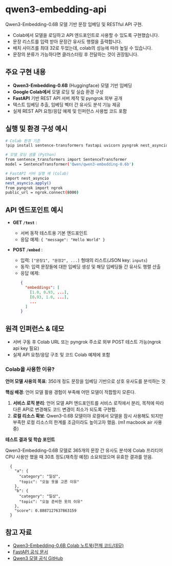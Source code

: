 # qwen3-embedding-api
Qwen3-Embedding-0.6B 모델 기반 문장 임베딩 및 RESTful API 구현.

- Colab에서 모델을 로딩하고 API 엔드포인트로 사용할 수 있도록 구현했습니다.
- 문장 리스트를 입력 받아 문장간 유사도 행렬을 출력합니다.
- 배치 사이즈를 최대 32로 두었는데, colab의 성능에 따라 높일 수 있습니다.
- 문장의 분류가 가능하다면 클러스터링 후 전달하는 것이 권장됩니다.

## 주요 구현 내용
- **Qwen3-Embedding-0.6B** (Huggingface) 모델 기반 임베딩
- **Google Colab에서** 모델 로딩 및 실습 환경 구성
- **FastAPI** 기반 REST API 서버 제작 및 pyngrok 외부 공개
- 텍스트 임베딩 추출, 임베딩 벡터 간 유사도 분석 기능 제공
- 실제 REST API 요청/응답 예제 및 인퍼런스 사용법 코드 포함

## 실행 및 환경 구성 예시
```bash
# Colab 환경 기준
!pip install sentence-transformers fastapi uvicorn pyngrok nest_asyncio

# 모델 로딩 샘플 (Python)
from sentence_transformers import SentenceTransformer
model = SentenceTransformer('Qwen/qwen3-embedding-0.6b')

# FastAPI 서버 실행 예 (Colab)
import nest_asyncio
nest_asyncio.apply()
from pyngrok import ngrok
public_url = ngrok.connect(8000)
```

## API 엔드포인트 예시

- **GET `/test`** :
  - 서버 동작 테스트용 기본 엔드포인트
  - 응답 예제: `{ "message": "Hello World" }`

- **POST `/embed`** :
  - 입력: `["문장1", "문장2", ...]` 형태의 리스트(JSON key: `inputs`)
  - 동작: 입력 문장들에 대한 임베딩 생성 및 해당 임베딩들 간 유사도 행렬 산출
  - 응답 예제:
    ```json
    {
      "embeddings": [
        [1.0, 0.93, ...],
        [0.93, 1.0, ...],
        ...
      ]
    }
    ```

## 원격 인퍼런스 & 데모
- 서버 구동 후 Colab URL 또는 pyngrok 주소로 외부 POST 테스트 가능(ngrok api key 필요)
- 실제 API 요청/응답 구조 및 코드 Colab 예제에 포함

### Colab을 사용한 이유?

**언어 모델 사용의 목표**: 350개 정도 문장을 임베딩 기반으로 상호 유사도를 분석하는 것

**핵심 배경**: 언어 모델 활용 경험이 부족해 어떤 모델이 적합할지 모른다.
1. **서비스 로직 분리**: 언어 모델 API 엔드포인트를 서비스 로직에서 분리, 목적에 따라 다른 API로 변경해도 코드 변경이 최소가 되도록 구현함.
2. **로컬 리소스 확보**: Qwen3-0.6B 모델이야 로컬에서 모델을 잠시 사용해도 되지만 부족한 로컬 리소스의 한계를 조금이라도 높이고자 했음. (m1 macbook air 사용 중)

**테스트 결과 및 학습 포인트**

Qwen3-Embedding-0.6B 모델로 365개의 문장 간 유사도 분석에 Colab 프리티어 CPU 사용만 했을 때 30초 정도(재측정 예정) 소요되었으며 유효한 결과를 얻음.

```
  {
    "a": {
      "category": "일상",
      "topic": "오늘 옷을 고른 이유"
    },
    "b": {
      "category": "일상",
      "topic": "오늘 준비한 옷의 이유"
    },
    "score": 0.8887127637863159
  }
```

## 참고 자료
- [Qwen3-Embedding-0.6B Colab 노트북(전체 코드/데모)](https://colab.research.google.com/drive/1jd2hDkavAH_F-w-2YX-EGvDgA56NoRJw)
- [FastAPI 공식 문서](https://fastapi.tiangolo.com/)
- [Qwen3 모델 공식 GitHub](https://github.com/QwenLM/Qwen3)
